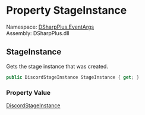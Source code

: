 # Property StageInstance

Namespace: [DSharpPlus.EventArgs](DSharpPlus.EventArgs.md)  
Assembly: DSharpPlus.dll

## <a id="DSharpPlus_EventArgs_StageInstanceCreateEventArgs_StageInstance"></a>StageInstance

Gets the stage instance that was created.

```csharp
public DiscordStageInstance StageInstance { get; }
```

### Property Value

[DiscordStageInstance](DSharpPlus.Entities.DiscordStageInstance.md)


